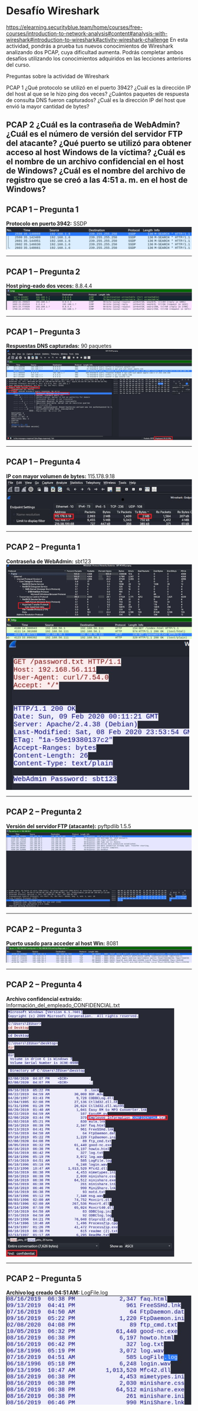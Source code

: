 # Desafío Wireshark
https://elearning.securityblue.team/home/courses/free-courses/introduction-to-network-analysis#content#analysis-with-wireshark#introduction-to-wireshark#activity-wireshark-challenge
En esta actividad, pondrás a prueba tus nuevos conocimientos de Wireshark analizando dos PCAP, cuya dificultad aumenta. Podrás completar ambos desafíos utilizando los conocimientos adquiridos en las lecciones anteriores del curso.

Preguntas sobre la actividad de Wireshark
 

PCAP 1
¿Qué protocolo se utilizó en el puerto 3942?
¿Cuál es la dirección IP del host al que se le hizo ping dos veces?
¿Cuántos paquetes de respuesta de consulta DNS fueron capturados?
¿Cuál es la dirección IP del host que envió la mayor cantidad de bytes?
 

PCAP 2
¿Cuál es la contraseña de WebAdmin?
¿Cuál es el número de versión del servidor FTP del atacante?
¿Qué puerto se utilizó para obtener acceso al host Windows de la víctima?
¿Cuál es el nombre de un archivo confidencial en el host de Windows?
¿Cuál es el nombre del archivo de registro que se creó a las 4:51 a. m. en el host de Windows?
---

## PCAP 1 – Pregunta 1  
**Protocolo en puerto 3942:** SSDP  
[![A‑1](Imagenes/A1.jpg)](https://raw.githubusercontent.com/nicosotomayor/Wireshark-Challenge/main/Imagenes/A1.jpg)

---

## PCAP 1 – Pregunta 2  
**Host ping‑eado dos veces:** 8.8.4.4  
[![A‑2](Imagenes/A2.jpg)](https://raw.githubusercontent.com/nicosotomayor/Wireshark-Challenge/main/Imagenes/A2.jpg)

---

## PCAP 1 – Pregunta 3  
**Respuestas DNS capturadas:** 90 paquetes  
[![A‑3](Imagenes/A3.jpg)](https://raw.githubusercontent.com/nicosotomayor/Wireshark-Challenge/main/Imagenes/A3.jpg)  
[![A‑4](Imagenes/A4.jpg)](https://raw.githubusercontent.com/nicosotomayor/Wireshark-Challenge/main/Imagenes/A4.jpg)

---

## PCAP 1 – Pregunta 4  
**IP con mayor volumen de bytes:** 115.178.9.18  
[![A‑5](Imagenes/A5.jpg)](https://raw.githubusercontent.com/nicosotomayor/Wireshark-Challenge/main/Imagenes/A5.jpg)

---

## PCAP 2 – Pregunta 1  
**Contraseña de WebAdmin:** sbt123  
[![A‑6](Imagenes/A6.jpg)](https://raw.githubusercontent.com/nicosotomayor/Wireshark-Challenge/main/Imagenes/A6.jpg)  
[![A‑7](Imagenes/A7.jpg)](https://raw.githubusercontent.com/nicosotomayor/Wireshark-Challenge/main/Imagenes/A7.jpg)  
[![A‑8](Imagenes/A8.jpg)](https://raw.githubusercontent.com/nicosotomayor/Wireshark-Challenge/main/Imagenes/A8.jpg)

---

## PCAP 2 – Pregunta 2  
**Versión del servidor FTP (atacante):** pyftpdlib 1.5.5  
[![A‑9](Imagenes/A9.jpg)](https://raw.githubusercontent.com/nicosotomayor/Wireshark-Challenge/main/Imagenes/A9.jpg)

---

## PCAP 2 – Pregunta 3  
**Puerto usado para acceder al host Win:** 8081  
[![A‑10](Imagenes/A10.jpg)](https://raw.githubusercontent.com/nicosotomayor/Wireshark-Challenge/main/Imagenes/A10.jpg)

---

## PCAP 2 – Pregunta 4  
**Archivo confidencial extraído:** Información_del_empleado_CONFIDENCIAL.txt  
[![A‑11](Imagenes/A11.jpg)](https://raw.githubusercontent.com/nicosotomayor/Wireshark-Challenge/main/Imagenes/A11.jpg)

---

## PCAP 2 – Pregunta 5  
**Archivo log creado 04:51 AM:** LogFile.log  
[![A‑12](Imagenes/A12.jpg)](https://raw.githubusercontent.com/nicosotomayor/Wireshark-Challenge/main/Imagenes/A12.jpg)
